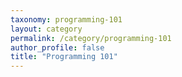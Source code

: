 ```yaml
---
taxonomy: programming-101
layout: category
permalink: /category/programming-101
author_profile: false
title: "Programming 101"
---
```

